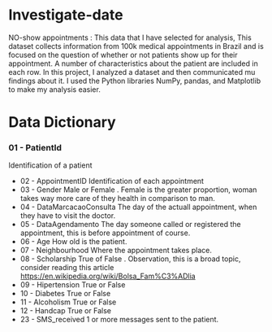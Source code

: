 # Investigate-date
NO-show appointments : This data that I have selected for analysis, This dataset collects information from 100k medical appointments in Brazil and is focused on the question of whether or not patients show up for their appointment. A number of characteristics about the patient are included in each row.
In this project, I analyzed a dataset and then communicated mu findings about it. I used the Python libraries NumPy, pandas, and Matplotlib to make my analysis easier.
# Data Dictionary
### 01 - PatientId 
Identification of a patient
- 02 - AppointmentID
Identification of each appointment
- 03 - Gender
Male or Female . Female is the greater proportion, woman takes way more care of they health in comparison to man.
- 04 - DataMarcacaoConsulta
The day of the actuall appointment, when they have to visit the doctor.
- 05 - DataAgendamento
The day someone called or registered the appointment, this is before appointment of course.
- 06 - Age
How old is the patient.
- 07 - Neighbourhood
Where the appointment takes place.
- 08 - Scholarship
True of False . Observation, this is a broad topic, consider reading this article https://en.wikipedia.org/wiki/Bolsa_Fam%C3%ADlia
- 09 - Hipertension
True or False
- 10 - Diabetes
True or False
- 11 - Alcoholism
True or False
- 12 - Handcap
True or False
- 23 - SMS_received
1 or more messages sent to the patient.
